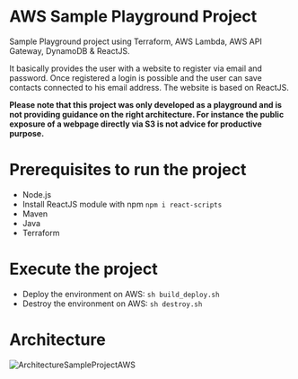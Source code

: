 # AWS Sample Playground Project
Sample Playground project using Terraform, AWS Lambda, AWS API Gateway, DynamoDB &amp; ReactJS.

It basically provides the user with a website to register via email and password. Once registered a login is possible and the user can save contacts connected to his email address. The website is based on ReactJS.

**Please note that this project was only developed as a playground and is not providing guidance on the right architecture. For instance the public exposure of a webpage directly via S3 is not advice for productive purpose.**

# Prerequisites to run the project
* Node.js
* Install ReactJS module with npm `npm i react-scripts`
* Maven
* Java
* Terraform

# Execute the project
* Deploy the environment on AWS: `sh build_deploy.sh`
* Destroy the environment on AWS: `sh destroy.sh`

# Architecture
![ArchitectureSampleProjectAWS](https://user-images.githubusercontent.com/36228512/144240374-5c84176f-b933-41b0-8458-dd0c0e42af74.jpg)

